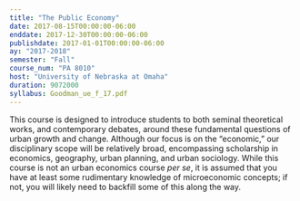 ```yaml
---
title: "The Public Economy"
date: 2017-08-15T00:00:00-06:00
enddate: 2017-12-30T00:00:00-06:00
publishdate: 2017-01-01T00:00:00-06:00
ay: "2017-2018"
semester: "Fall"
course_num: "PA 8010"
host: "University of Nebraska at Omaha"
duration: 9072000
syllabus: Goodman_ue_f_17.pdf
---
```


This course is designed to introduce students to both seminal theoretical works, and contemporary debates,
around these fundamental questions of urban growth and change. Although our focus is on the “economic,”
our disciplinary scope will be relatively broad, encompassing scholarship in economics, geography, urban
planning, and urban sociology. While this course is not an urban economics course *per se*, it is assumed that
you have at least some rudimentary knowledge of microeconomic concepts; if not, you will likely need to
backfill some of this along the way.

